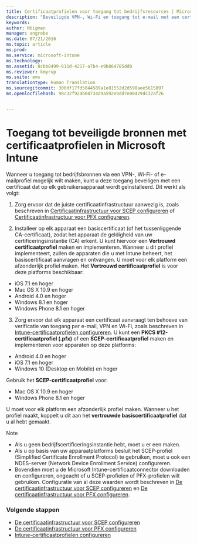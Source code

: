 ```yaml
---
title: Certificaatprofielen voor toegang tot bedrijfsresources | Microsoft Intune
description: "Beveiligde VPN-, Wi-Fi en toegang tot e-mail met een certificaat op elk gebruikersapparaat geïnstalleerd."
keywords: 
author: Nbigman
manager: angrobe
ms.date: 07/21/2016
ms.topic: article
ms.prod: 
ms.service: microsoft-intune
ms.technology: 
ms.assetid: 8cbb8499-611d-4217-a7b4-e9b864785dd0
ms.reviewer: kmyrup
ms.suite: ems
translationtype: Human Translation
ms.sourcegitcommit: 300df17fd5844589a1e81552d2d590aee5615897
ms.openlocfilehash: 98c32f924b60734d9a592ebdd7e00429dc32af26


---
```


# Toegang tot beveiligde bronnen met certificaatprofielen in Microsoft Intune
Wanneer u toegang tot bedrijfsbronnen via een VPN-, Wi-Fi- of e-mailprofiel mogelijk wilt maken, kunt u deze toegang beveiligen met een certificaat dat op elk gebruikersapparaat wordt geïnstalleerd. Dit werkt als volgt:

1. Zorg ervoor dat de juiste certificaatinfrastructuur aanwezig is, zoals beschreven in [Certificaatinfrastructuur voor SCEP configureren](configure-certificate-infrastructure-for-scep.md) of [Certificaatinfrastructuur voor PFX configureren](configure-certificate-infrastructure-for-pfx.md).

2. Installeer op elk apparaat een basiscertificaat (of het tussenliggende CA-certificaat), zodat het apparaat de geldigheid van uw certificeringsinstantie (CA) erkent. U kunt hiervoor een **Vertrouwd certificaatprofiel** maken en implementeren. Wanneer u dit profiel implementeert, zullen de apparaten die u met Intune beheert, het basiscertificaat aanvragen en ontvangen. U moet voor elk platform een afzonderlijk profiel maken. Het **Vertrouwd certificaatprofiel** is voor deze platforms beschikbaar:
 -  iOS 7.1 en hoger
 -  Mac OS X 10.9 en hoger
 -  Android 4.0 en hoger
 -  Windows 8.1 en hoger
 -  Windows Phone 8.1 en hoger

3. Zorg ervoor dat elk apparaat een certificaat aanvraagt ten behoeve van verificatie van toegang per e-mail, VPN en Wi-Fi, zoals beschreven in [Intune-certificaatprofielen configureren](configure-intune-certificate-profiles.md). U kunt een **PKCS #12-certificaatprofiel (.pfx)** of een **SCEP-certificaatprofiel** maken en implementeren voor apparaten op deze platforms:

-  Android 4.0 en hoger
-  iOS 7.1 en hoger
-  Windows 10 (Desktop en Mobile) en hoger

Gebruik het **SCEP-certificaatprofiel** voor:
-   Mac OS X 10.9 en hoger
-   Windows Phone 8.1 en hoger

U moet voor elk platform een afzonderlijk profiel maken. Wanneer u het profiel maakt, koppelt u dit aan het **vertrouwde basiscertificaatprofiel** dat u al hebt gemaakt.

> [!NOTE]           
> -    Als u geen bedrijfscertificeringsinstantie hebt, moet u er een maken.
>- Als u op basis van uw apparaatplatforms besluit het SCEP-profiel (Simplified Certificate Enrollment Protocol) te gebruiken, moet u ook een NDES-server (Network Device Enrollment Service) configureren.
>-  Bovendien moet u de Microsoft Intune-certificaatconnector downloaden en configureren, ongeacht of u SCEP-profielen of PFX-profielen wilt gebruiken.
> Configuratie van al deze waarden wordt beschreven in  [De certificaatinfrastructuur voor SCEP configureren](configure-certificate-infrastructure-for-scep.md) en [De certificaatinfrastructuur voor PFX configureren](configure-certificate-infrastructure-for-pfx.md).

### Volgende stappen
- [De certificaatinfrastructuur voor SCEP configureren](configure-certificate-infrastructure-for-scep.md)
- [De certificaatinfrastructuur voor PFX configureren](configure-certificate-infrastructure-for-pfx.md)
- [Intune-certificaatprofielen configureren](configure-intune-certificate-profiles.md)



<!--HONumber=Jul16_HO4-->



